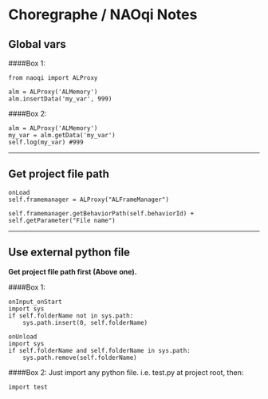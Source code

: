 # Choregraphe / NAOqi Notes

Global vars
---

####Box 1:
```
from naoqi import ALProxy

alm = ALProxy('ALMemory')
alm.insertData('my_var', 999)
```

####Box 2:
```
alm = ALProxy('ALMemory')
my_var = alm.getData('my_var')
self.log(my_var) #999
```

---

Get project file path
---
```
onLoad
self.framemanager = ALProxy("ALFrameManager")

self.framemanager.getBehaviorPath(self.behaviorId) + self.getParameter("File name")
```

---


Use external python file
---

**Get project file path first (Above one).**

####Box 1:

```
onInput_onStart
import sys
if self.folderName not in sys.path:
    sys.path.insert(0, self.folderName)

onUnload
import sys
if self.folderName and self.folderName in sys.path:
    sys.path.remove(self.folderName)
```

####Box 2:
Just import any python file. 
i.e.  test.py at project root, then:
```
import test
```
